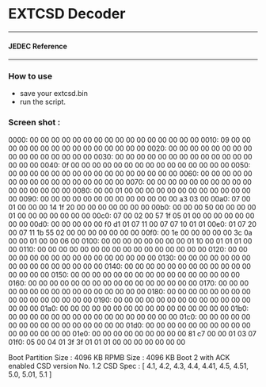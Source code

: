 # EXTCSD Decoder



------------


#### JEDEC Reference


------------



### [](#header-3)How to use


*   save your extcsd.bin
*   run the script.


### [](#header-3) Screen shot :

0000:   00 00 00 00   00 00 00 00   00 00 00 00   00 00 00 00
0010:   09 00 00 00   00 00 00 00   00 00 00 00   00 00 00 00
0020:   00 00 00 00   00 00 00 00   00 00 00 00   00 00 00 00
0030:   00 00 00 00   00 00 00 00   00 00 00 00   00 00 00 00
0040:   0f 00 00 00   00 00 00 00   00 00 00 00   00 00 00 00
0050:   00 00 00 00   00 00 00 00   00 00 00 00   00 00 00 00
0060:   00 00 00 00   00 00 00 00   00 00 00 00   00 00 00 00
0070:   00 00 00 00   00 00 00 00   00 00 00 00   00 00 00 00
0080:   00 00 01 00   00 00 00 00   00 00 00 00   00 00 00 00
0090:   00 00 00 00   00 00 00 00   00 00 00 00   00 a3 03 00
00a0:   07 00 01 00   00 00 14 1f   20 00 00 00   00 00 00 00
00b0:   00 00 00 50   00 00 00 00   01 00 00 00   00 00 00 00
00c0:   07 00 02 00   57 1f 05 01   00 00 00 00   00 00 00 00
00d0:   00 00 00 00   00 f0 d1 01   07 11 00 07   07 10 01 01
00e0:   01 07 20 00   07 11 1b 55   02 00 00 00   00 00 00 00
00f0:   00 1e 00 00   00 00 00 3c   0a 00 00 01   00 00 06 00
0100:   00 00 00 00   00 00 00 00   01 10 00 01   01 01 00 00
0110:   00 00 00 00   00 00 00 00   00 00 00 00   00 00 00 00
0120:   00 00 00 00   00 00 00 00   00 00 00 00   00 00 00 00
0130:   00 00 00 00   00 00 00 00   00 00 00 00   00 00 00 00
0140:   00 00 00 00   00 00 00 00   00 00 00 00   00 00 00 00
0150:   00 00 00 00   00 00 00 00   00 00 00 00   00 00 00 00
0160:   00 00 00 00   00 00 00 00   00 00 00 00   00 00 00 00
0170:   00 00 00 00   00 00 00 00   00 00 00 00   00 00 00 00
0180:   00 00 00 00   00 00 00 00   00 00 00 00   00 00 00 00
0190:   00 00 00 00   00 00 00 00   00 00 00 00   00 00 00 00
01a0:   00 00 00 00   00 00 00 00   00 00 00 00   00 00 00 00
01b0:   00 00 00 00   00 00 00 00   00 00 00 00   00 00 00 00
01c0:   00 00 00 00   00 00 00 00   00 00 00 00   00 00 00 00
01d0:   00 00 00 00   00 00 00 00   00 00 00 00   00 00 00 00
01e0:   00 00 00 00   00 00 00 00   00 81 c7 00   00 01 03 07
01f0:   05 00 04 01   3f 3f 01 01   01 00 00 00   00 00 00 00

Boot Partition Size : 4096 KB
RPMB Size : 4096 KB
Boot 2 with ACK enabled
CSD version No. 1.2
CSD Spec  : [ 4.1, 4.2, 4.3, 4.4, 4.41, 4.5, 4.51, 5.0, 5.01, 5.1 ]


